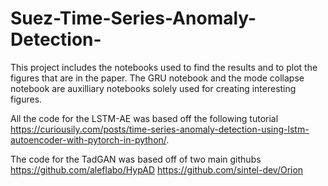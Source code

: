 # Suez-Time-Series-Anomaly-Detection-
This project includes the notebooks used to find the results and to plot the figures that are in the paper. 
The GRU notebook and the mode collapse notebook are auxilliary notebooks solely used for creating interesting figures.

All the code for the LSTM-AE was based off the following tutorial https://curiousily.com/posts/time-series-anomaly-detection-using-lstm-autoencoder-with-pytorch-in-python/. 

The code for the TadGAN was based off of two main githubs
https://github.com/aleflabo/HypAD
https://github.com/sintel-dev/Orion
